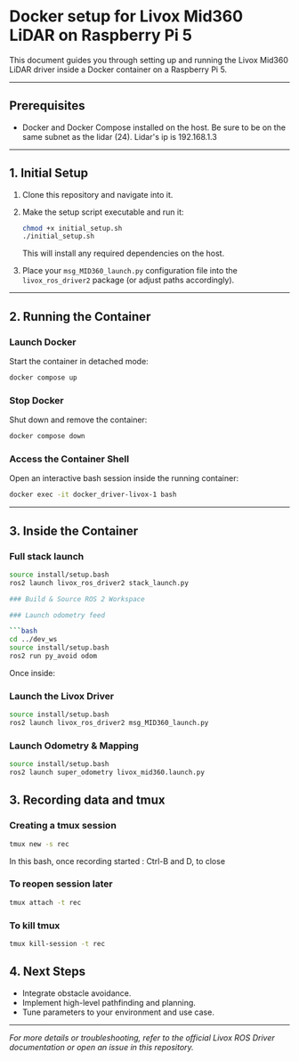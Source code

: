 # Docker setup for Livox Mid360 LiDAR on Raspberry Pi 5

This document guides you through setting up and running the Livox Mid360 LiDAR driver inside a Docker container on a Raspberry Pi 5.

---

## Prerequisites

* Docker and Docker Compose installed on the host. Be sure to be on the same subnet as the lidar (24). Lidar's ip is 192.168.1.3

---

## 1. Initial Setup

1. Clone this repository and navigate into it.

2. Make the setup script executable and run it:

   ```bash
   chmod +x initial_setup.sh
   ./initial_setup.sh
   ```

   This will install any required dependencies on the host.

3. Place your `msg_MID360_launch.py` configuration file into the `livox_ros_driver2` package (or adjust paths accordingly).

---

## 2. Running the Container

### Launch Docker

Start the container in detached mode:

```bash
docker compose up
```

### Stop Docker

Shut down and remove the container:

```bash
docker compose down
```

### Access the Container Shell

Open an interactive bash session inside the running container:

```bash
docker exec -it docker_driver-livox-1 bash
```

---

## 3. Inside the Container

### Full stack launch

```bash
source install/setup.bash
ros2 launch livox_ros_driver2 stack_launch.py

### Build & Source ROS 2 Workspace

### Launch odometry feed

```bash
cd ../dev_ws
source install/setup.bash
ros2 run py_avoid odom
```

Once inside:

### Launch the Livox Driver

```bash
source install/setup.bash
ros2 launch livox_ros_driver2 msg_MID360_launch.py
```



### Launch Odometry & Mapping

```bash
source install/setup.bash
ros2 launch super_odometry livox_mid360.launch.py
```

## 3. Recording data and tmux

### Creating a tmux session

```bash
tmux new -s rec
```

In this bash, once recording started : Ctrl-B and D, to close

### To reopen session later

```bash
tmux attach -t rec
```

### To kill tmux

```bash
tmux kill-session -t rec
```

## 4. Next Steps

* Integrate obstacle avoidance.
* Implement high-level pathfinding and planning.
* Tune parameters to your environment and use case.

---

*For more details or troubleshooting, refer to the official Livox ROS Driver documentation or open an issue in this repository.*
